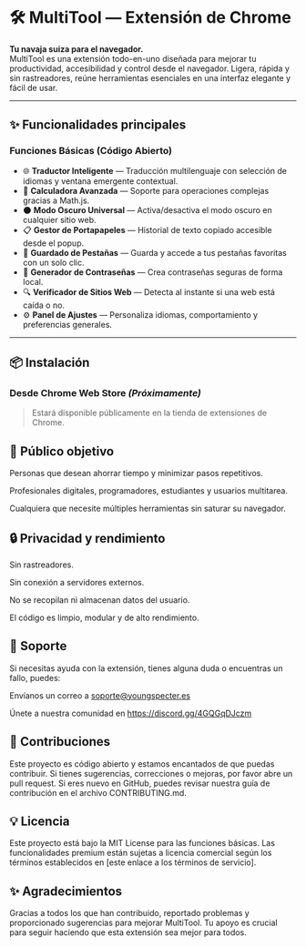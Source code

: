 # 🛠️ MultiTool — Extensión de Chrome

**Tu navaja suiza para el navegador.**  
MultiTool es una extensión todo-en-uno diseñada para mejorar tu productividad, accesibilidad y control desde el navegador. Ligera, rápida y sin rastreadores, reúne herramientas esenciales en una interfaz elegante y fácil de usar.

---

## ✨ Funcionalidades principales

### Funciones Básicas (Código Abierto)
- 🌐 **Traductor Inteligente** — Traducción multilenguaje con selección de idiomas y ventana emergente contextual.
- 🧮 **Calculadora Avanzada** — Soporte para operaciones complejas gracias a Math.js.
- 🌑 **Modo Oscuro Universal** — Activa/desactiva el modo oscuro en cualquier sitio web.
- 📋 **Gestor de Portapapeles** — Historial de texto copiado accesible desde el popup.
- 📌 **Guardado de Pestañas** — Guarda y accede a tus pestañas favoritas con un solo clic.
- 🔐 **Generador de Contraseñas** — Crea contraseñas seguras de forma local.
- 🔍 **Verificador de Sitios Web** — Detecta al instante si una web está caída o no.
- ⚙️ **Panel de Ajustes** — Personaliza idiomas, comportamiento y preferencias generales.


---

## 📦 Instalación

### Desde Chrome Web Store *(Próximamente)*
> Estará disponible públicamente en la tienda de extensiones de Chrome.


## 🎯 Público objetivo
Personas que desean ahorrar tiempo y minimizar pasos repetitivos.

Profesionales digitales, programadores, estudiantes y usuarios multitarea.

Cualquiera que necesite múltiples herramientas sin saturar su navegador.

## 🔒 Privacidad y rendimiento
Sin rastreadores.

Sin conexión a servidores externos.

No se recopilan ni almacenan datos del usuario.

El código es limpio, modular y de alto rendimiento.

## 💬 Soporte
Si necesitas ayuda con la extensión, tienes alguna duda o encuentras un fallo, puedes:


Envíanos un correo a soporte@youngspecter.es

Únete a nuestra comunidad en https://discord.gg/4GQGqDJczm

## 🤝 Contribuciones
Este proyecto es código abierto y estamos encantados de que puedas contribuir. Si tienes sugerencias, correcciones o mejoras, por favor abre un pull request. Si eres nuevo en GitHub, puedes revisar nuestra guía de contribución en el archivo CONTRIBUTING.md.

## 💡 Licencia
Este proyecto está bajo la MIT License para las funciones básicas. Las funcionalidades premium están sujetas a licencia comercial según los términos establecidos en [este enlace a los términos de servicio].

## ✨ Agradecimientos
Gracias a todos los que han contribuido, reportado problemas y proporcionado sugerencias para mejorar MultiTool. Tu apoyo es crucial para seguir haciendo que esta extensión sea mejor para todos.







